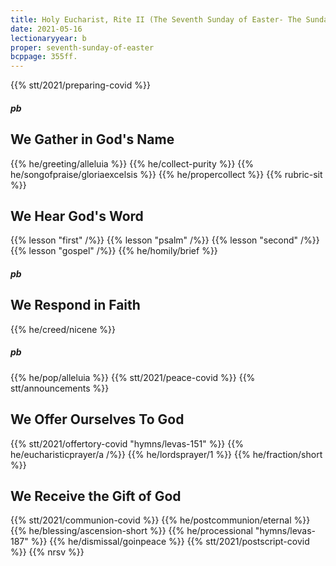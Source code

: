```yaml
---
title: Holy Eucharist, Rite II (The Seventh Sunday of Easter- The Sunday after Ascension Day)
date: 2021-05-16
lectionaryyear: b
proper: seventh-sunday-of-easter
bcppage: 355ff.
---
```

{{% stt/2021/preparing-covid %}}
##### pb
## We Gather in God's Name
{{% he/greeting/alleluia %}}
{{% he/collect-purity %}}
{{% he/songofpraise/gloriaexcelsis %}}
{{% he/propercollect %}}
{{% rubric-sit %}}

## We Hear God's Word
{{% lesson "first" /%}}
{{% lesson "psalm" /%}}
{{% lesson "second" /%}}
{{% lesson "gospel" /%}}
{{% he/homily/brief %}}

##### pb
## We Respond in Faith
{{% he/creed/nicene %}}
##### pb
{{% he/pop/alleluia %}}
{{% stt/2021/peace-covid %}}
{{% stt/announcements %}}

## We Offer Ourselves To God
{{% stt/2021/offertory-covid "hymns/levas-151" %}}
{{% he/eucharisticprayer/a /%}}
{{% he/lordsprayer/1 %}}
{{% he/fraction/short %}}

## We Receive the Gift of God
{{% stt/2021/communion-covid %}}
{{% he/postcommunion/eternal %}}
{{% he/blessing/ascension-short %}}
{{% he/processional "hymns/levas-187" %}}
{{% he/dismissal/goinpeace %}}
{{% stt/2021/postscript-covid %}}
{{% nrsv %}}
